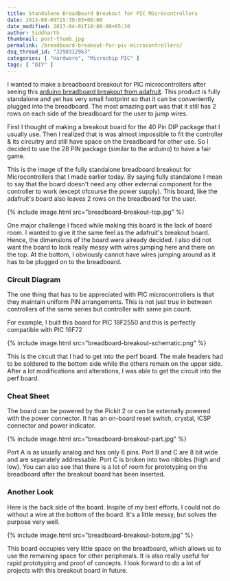 ```yaml
---
title: Standalone BreadBoard Breakout for PIC Microcontrollers
date: 2013-08-09T15:39:03+00:00
date_modified: 2017-04-01T10:00:00+05:30
author: Siddharth
thumbnail: post-thumb.jpg
permalink: /breadboard-breakout-for-pic-microcontrollers/
dsq_thread_id: "3298312963"
categories: [ "Hardware", "Microchip PIC" ]
tags: [ "DIY" ]
---
```


I wanted to make a breadboard breakout for PIC microcontrollers after seeing this [arduino breadboard breakout from adafruit](http://www.adafruit.com/products/91). This product is fully standalone and yet has very small footprint so that it can be conveniently plugged into the breadboard. The most amazing part was that it still has 2 rows on each side of the breadboard for the user to jump wires.

First I thought of making a breakout board for the 40 Pin DIP package that I usually use. Then I realized that is was almost impossible to fit the controller & its circuitry and still have space on the breadboard for other use. So I decided to use the 28 PIN package (similar to the arduino) to have a fair game.

This is the image of the fully standalone breadboard breakout for Microcontrollers that I made earlier today. By saying fully standalone I mean to say that the board doesn't need any other external component for the controller to work (except ofcourse the power supply). This board, like the adafruit's board also leaves 2 rows on the breadboard for the user.

{% include image.html src="breadboard-breakout-top.jpg" %}

One major challenge I faced while making this board is the lack of board room. I wanted to give it the same feel as the adafruit's breakout board. Hence, the dimensions of the board were already decided. I also did not want the board to look really messy with wires jumping here and there on the top. At the bottom, I obviously cannot have wires jumping around as it has to be plugged on to the breadboard.

### Circuit Diagram

The one thing that has to be appreciated with PIC microcontrollers is that they maintain uniform PIN arrangements. This is not just true in between controllers of the same series but controller with same pin count.

For example, I built this board for PIC 18F2550 and this is perfectly compatible with PIC 16F72

{% include image.html src="breadboard-breakout-schematic.png" %}

This is the circuit that I had to get into the perf board. The male headers had to be soldered to the bottom side while the others remain on the upper side. After a lot modifications and alterations, I was able to get the circuit into the perf board.

### Cheat Sheet

The board can be powered by the Pickit 2 or can be externally powered with the power connector. It has an on-board reset switch, crystal, ICSP connector and power indicator.

{% include image.html src="breadboard-breakout-part.jpg" %}

Port A is as usually analog and has only 6 pins. Port B and C are 8 bit wide and are separately addressable. Port C is broken into two nibbles (high and low). You can also see that there is a lot of room for prototyping on the breadboard after the breakout board has been inserted.

### Another Look

Here is the back side of the board. Inspite of my best efforts, I could not do without a wire at the bottom of the board. It's a little messy, but solves the purpose very well.

{% include image.html src="breadboard-breakout-botom.jpg" %}

This board occupies very little space on the breadboard, which allows us to use the remaining space for other peripherals. It is also really useful for rapid prototyping and proof of concepts. I look forward to do a lot of projects with this breakout board in future.